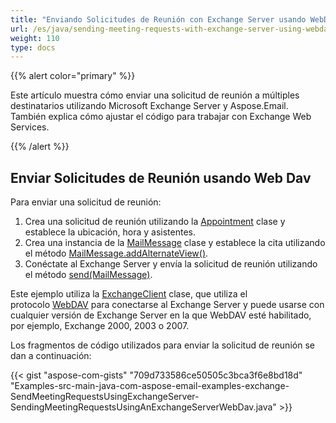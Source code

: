 ```yaml
---
title: "Enviando Solicitudes de Reunión con Exchange Server usando WebDav"
url: /es/java/sending-meeting-requests-with-exchange-server-using-webdav/
weight: 110
type: docs
---
```


{{% alert color="primary" %}} 

Este artículo muestra cómo enviar una solicitud de reunión a múltiples destinatarios utilizando Microsoft Exchange Server y Aspose.Email. También explica cómo ajustar el código para trabajar con Exchange Web Services.

{{% /alert %}} 
## **Enviar Solicitudes de Reunión usando Web Dav**
Para enviar una solicitud de reunión:

1. Crea una solicitud de reunión utilizando la [Appointment](https://apireference.aspose.com/java/email/com.aspose.email/appointment) clase y establece la ubicación, hora y asistentes.
1. Crea una instancia de la [MailMessage](https://apireference.aspose.com/java/email/com.aspose.email/mailmessage) clase y establece la cita utilizando el método [MailMessage.addAlternateView()](https://apireference.aspose.com/java/email/com.aspose.email/MailMessage#addAlternateView\(com.aspose.email.AlternateView\)).
1. Conéctate al Exchange Server y envía la solicitud de reunión utilizando el método [send(MailMessage)](https://apireference.aspose.com/java/email/com.aspose.email/ExchangeClient#send\(com.aspose.email.MailMessage\)).

Este ejemplo utiliza la [ExchangeClient](https://apireference.aspose.com/java/email/com.aspose.email/exchangeclient) clase, que utiliza el protocolo [WebDAV](http://en.wikipedia.org/wiki/WebDAV) para conectarse al Exchange Server y puede usarse con cualquier versión de Exchange Server en la que WebDAV esté habilitado, por ejemplo, Exchange 2000, 2003 o 2007.

Los fragmentos de código utilizados para enviar la solicitud de reunión se dan a continuación:

{{< gist "aspose-com-gists" "709d733586ce50505c3bca3f6e8bd18d" "Examples-src-main-java-com-aspose-email-examples-exchange-SendMeetingRequestsUsingExchangeServer-SendingMeetingRequestsUsingAnExchangeServerWebDav.java" >}}